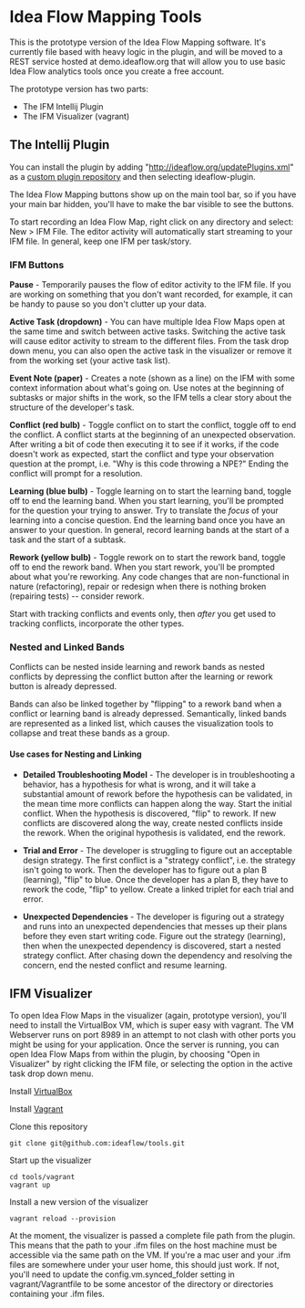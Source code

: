 # Idea Flow Mapping Tools

This is the prototype version of the Idea Flow Mapping software.  It's currently file based with heavy logic in the plugin, and will be moved to a REST service hosted at demo.ideaflow.org that will allow you to use basic Idea Flow analytics tools once you create a free account.

The prototype version has two parts:

* The IFM Intellij Plugin
* The IFM Visualizer (vagrant) 

## The Intellij Plugin

You can install the plugin by adding "http://ideaflow.org/updatePlugins.xml" as a [custom plugin repository](https://www.jetbrains.com/idea/help/custom-plugin-repositories-dialog.html) and then selecting ideaflow-plugin.

The Idea Flow Mapping buttons show up on the main tool bar, so if you have your main bar hidden, you'll have to make the bar visible to see the buttons.

To start recording an Idea Flow Map, right click on any directory and select: New > IFM File.  The editor activity will automatically start streaming to your IFM file.  In general, keep one IFM per task/story.

### IFM Buttons

**Pause** - Temporarily pauses the flow of editor activity to the IFM file.  If you are working on something that you don't want recorded, for example, it can be handy to pause so you don't clutter up your data.

**Active Task (dropdown)** - You can have multiple Idea Flow Maps open at the same time and switch between active tasks.  Switching the active task will cause editor activity to stream to the different files.  From the task drop down menu, you can also open the active task in the visualizer or remove it from the working set (your active task list).

**Event Note (paper)** - Creates a note (shown as a line) on the IFM with some context information about what's going on.  Use notes at the beginning of subtasks or major shifts in the work, so the IFM tells a clear story about the structure of the developer's task.

**Conflict (red bulb)** - Toggle conflict on to start the conflict, toggle off to end the conflict.  A conflict starts at the beginning of an unexpected observation.  After writing a bit of code then executing it to see if it works, if the code doesn't work as expected, start the conflict and type your observation question at the prompt, i.e. "Why is this code throwing a NPE?" Ending the conflict will prompt for a resolution.

**Learning (blue bulb)** - Toggle learning on to start the learning band, toggle off to end the learning band.  When you start learning, you'll be prompted for the question your trying to answer.  Try to translate the *focus* of your learning into a concise question.  End the learning band once you have an answer to your question.  In general, record learning bands at the start of a task and the start of a subtask.

**Rework (yellow bulb)** - Toggle rework on to start the rework band, toggle off to end the rework band.  When you start rework, you'll be prompted about what you're reworking.  Any code changes that are non-functional in nature (refactoring), repair or redesign when there is nothing broken (repairing tests) -- consider rework.

Start with tracking conflicts and events only, then *after* you get used to tracking conflicts, incorporate the other types.

### Nested and Linked Bands

Conflicts can be nested inside learning and rework bands as nested conflicts by depressing the conflict button after the learning or rework button is already depressed.

Bands can also be linked together by "flipping" to a rework band when a conflict or learning band is already depressed.  Semantically, linked bands are represented as a linked list, which causes the visualization tools to collapse and treat these bands as a group.

#### Use cases for Nesting and Linking

* **Detailed Troubleshooting Model** - The developer is in troubleshooting a behavior, has a hypothesis for what is wrong, and it will take a substantial amount of rework before the hypothesis can be validated, in the mean time more conflicts can happen along the way.  Start the initial conflict.  When the hypothesis is discovered, "flip" to rework.  If new conflicts are discovered along the way, create nested conflicts inside the rework.  When the original hypothesis is validated, end the rework.

* **Trial and Error** - The developer is struggling to figure out an acceptable design strategy.  The first conflict is a "strategy conflict", i.e. the strategy isn't going to work.  Then the developer has to figure out a plan B (learning), "flip" to blue.  Once the developer has a plan B, they have to rework the code, "flip" to yellow.  Create a linked triplet for each trial and error.  

* **Unexpected Dependencies** - The developer is figuring out a strategy and runs into an unexpected dependencies that messes up their plans before they even start writing code. Figure out the strategy (learning), then when the unexpected dependency is discovered, start a nested strategy conflict.  After chasing down the dependency and resolving the concern, end the nested conflict and resume learning.

## IFM Visualizer

To open Idea Flow Maps in the visualizer (again, prototype version), you'll need to install the VirtualBox VM, which is super easy with vagrant.  The VM Webserver runs on port 8989 in an attempt to not clash with other ports you might be using for your application.  Once the server is running, you can open Idea Flow Maps from within the plugin, by choosing "Open in Visualizer" by right clicking the IFM file, or selecting the option in the active task drop down menu.

Install [VirtualBox](https://www.virtualbox.org/wiki/Downloads)

Install [Vagrant](https://docs.vagrantup.com/v2/installation/index.html)

Clone this repository

    git clone git@github.com:ideaflow/tools.git

Start up the visualizer

    cd tools/vagrant
    vagrant up

Install a new version of the visualizer

    vagrant reload --provision

At the moment, the visualizer is passed a complete file path from the plugin.  This means that the path to your .ifm files on the host machine must be accessible via the same path on the VM.  If you're a mac user and your .ifm files are somewhere under your user home, this should just work.  If not, you'll need to update the config.vm.synced_folder setting in vagrant/Vagrantfile to be some ancestor of the directory or directories containing your .ifm files.
